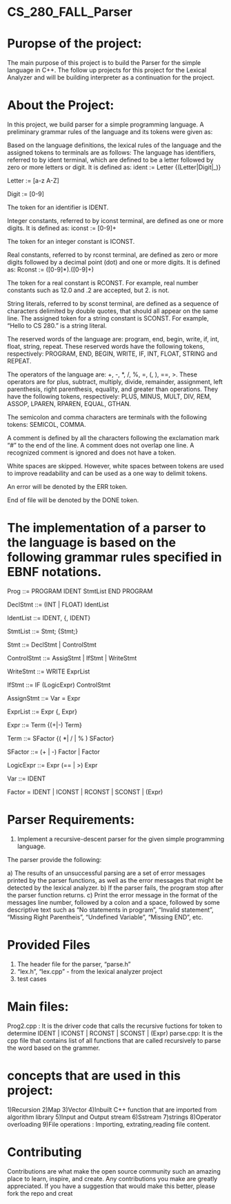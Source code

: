 # CS_280_FALL_Parser

# Puropse of the project:
The main purpose of this project is to build the Parser for the simple language in C++. The follow up projects for this project for the Lexical Analyzer and will be building interpreter as a continuation for the project.

# About the Project:

In this project,  we build parser for a simple programming language. A preliminary grammar rules of the language and its tokens were given as:


Based on the language definitions, the lexical rules of the language and the assigned tokens to terminals are as follows:
The language has identifiers, referred to by ident terminal, which are defined to be a letter followed by zero or more letters or digit. It is defined as: ident := Letter {(Letter|Digit|_)}

Letter := [a-z A-Z]

Digit := [0-9]

The token for an identifier is IDENT.

Integer constants, referred to by iconst terminal, are defined as one or more digits. It is defined as: iconst := [0-9]+

The token for an integer constant is ICONST.

Real constants, referred to by rconst terminal, are defined as zero or more digits followed by a decimal point (dot) and one or more digits. It is defined as: Rconst := ([0-9]*).([0-9]+)

The token for a real constant is RCONST. For example, real number constants such as 12.0 and .2 are accepted, but 2. is not.

String literals, referred to by sconst terminal, are defined as a sequence of characters delimited by double quotes, that should all appear on the same line. The assigned token for a string constant is SCONST. For example, “Hello to CS 280.” is a string literal.

The reserved words of the language are: program, end, begin, write, if, int, float, string, repeat. These reserved words have the following tokens, respectively: PROGRAM, END, BEGIN, WRITE, IF, INT, FLOAT, STRING and REPEAT.

The operators of the language are: +, -, *, /, %, =, (, ), ==, >. These operators are for plus, subtract, multiply, divide, remainder, assignment, left parenthesis, right parenthesis, equality, and greater than operations. They have the following tokens, respectively: PLUS, MINUS, MULT, DIV, REM, ASSOP, LPAREN, RPAREN, EQUAL, GTHAN.

The semicolon and comma characters are terminals with the following tokens: SEMICOL, COMMA.

A comment is defined by all the characters following the exclamation mark “#” to the end of the line. A comment does not overlap one line. A recognized comment is ignored and does not have a token.

White spaces are skipped. However, white spaces between tokens are used to improve readability and can be used as a one way to delimit tokens.

An error will be denoted by the ERR token.

End of file will be denoted by the DONE token.

# The implementation of a parser to the language is based on the following grammar rules specified in EBNF notations.


Prog ::= PROGRAM IDENT StmtList END PROGRAM

DeclStmt ::= (INT | FLOAT) IdentList

IdentList ::= IDENT, {, IDENT}

StmtList ::= Stmt; {Stmt;}

Stmt ::= DeclStmt | ControlStmt

ControlStmt ::= AssigStmt | IfStmt | WriteStmt

WriteStmt ::= WRITE ExprList

IfStmt ::= IF (LogicExpr) ControlStmt

AssignStmt ::= Var = Expr

ExprList ::= Expr {, Expr}

Expr ::= Term {(+|-) Term}

Term ::= SFactor {( *| / | % ) SFactor}

SFactor ::= (+ | -) Factor | Factor

LogicExpr ::= Expr (== | >) Expr

Var ::= IDENT

Factor = IDENT | ICONST | RCONST | SCONST | (Expr)

 

# Parser Requirements:

1) Implement a recursive-descent parser for the given simple programming language.

 The parser provide the following:

a) The results of an unsuccessful parsing are a set of error messages printed by the parser functions, as well as the error messages that might be detected by the lexical analyzer.
b) If the parser fails, the program  stop after the parser function returns.
c) Print the error message in the format of the messages  line number, followed by a colon and a space, followed by some descriptive text such as  “No statements in program”, “Invalid statement”, “Missing Right Parentheis”, “Undefined Variable”, “Missing END”, etc.

 

# Provided Files

1) The header file for the parser, “parse.h” 
2) “lex.h”, “lex.cpp” - from the lexical analyzer project
3) test cases

# Main files:
Prog2.cpp : It is the driver code that calls the recursive fuctions for token to determine IDENT | ICONST | RCONST | SCONST | (Expr)
parse.cpp: It is the cpp file that contains list of all functions that are called recursively to parse the word based on the grammer.

# concepts that are used in this project:
1)Recursion
2)Map
3)Vector
4)Inbuilt C++ function that are imported from algorithm library
5)Input and Output stream
6)Sstream
7)strings
8)Operator overloading
9)File operations : Importing, extrating,reading file content.

# Contributing
Contributions are what make the open source community such an amazing place to learn, inspire, and create. Any contributions you make are greatly appreciated. If you have a suggestion that would make this better, please fork the repo and creat
